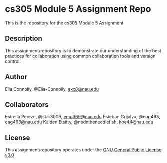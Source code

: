 # cs305 Module 5 Assignment Repo
This is the repository for the cs305 Module 5 Assignment
## Description
This assignment/repository is to demonstrate our understanding of the best practices for collaboration using common collaboration tools and version control.
## Author
Ella Connolly, @Ella-Connolly, exc8@nau.edu
## Collaborators
Estrella Pereze, @star3009, emp369@nau.edu
Esteban Grijalva, @eag463, eag463@nau.edu
Kaiden Etsitty, @nedntheneedlefish, kbe44@nau.edu
## License
This assignment/repository operates under the [GNU General Public License v3.0](https://www.gnu.org/licenses/gpl-3.0.en.html) 
